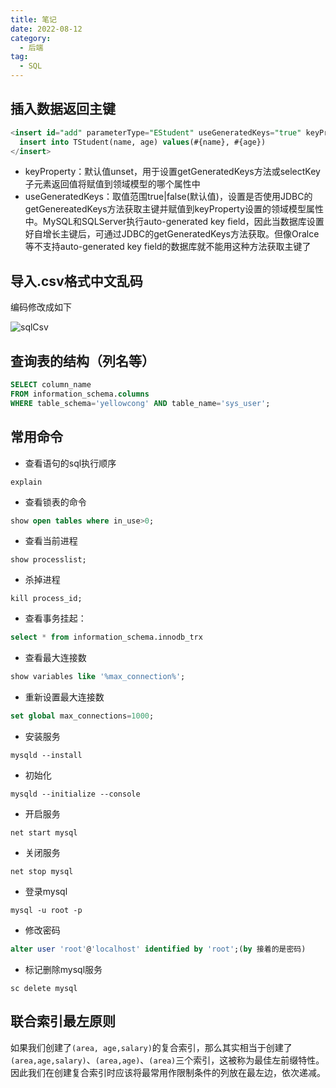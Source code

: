 ```yaml
---
title: 笔记
date: 2022-08-12
category:
  - 后端
tag:
  - SQL
---
```

## 插入数据返回主键

````sql
<insert id="add" parameterType="EStudent" useGeneratedKeys="true" keyProperty="id">
  insert into TStudent(name, age) values(#{name}, #{age})
</insert>
````
* keyProperty：默认值unset，用于设置getGeneratedKeys方法或selectKey子元素返回值将赋值到领域模型的哪个属性中
* useGeneratedKeys：取值范围true|false(默认值)，设置是否使用JDBC的getGenereatedKeys方法获取主键并赋值到keyProperty设置的领域模型属性中。MySQL和SQLServer执行auto-generated key field，因此当数据库设置好自增长主键后，可通过JDBC的getGeneratedKeys方法获取。但像Oralce等不支持auto-generated key field的数据库就不能用这种方法获取主键了

## 导入.csv格式中文乱码

编码修改成如下

![sqlCsv](/backends/sqlCsv.png)

## 查询表的结构（列名等）

````sql
SELECT column_name 
FROM information_schema.columns 
WHERE table_schema='yellowcong' AND table_name='sys_user';
````

## 常用命令

* 查看语句的sql执行顺序

`explain`

* 查看锁表的命令

```sql
show open tables where in_use>0;
```

* 查看当前进程

`show processlist;`

* 杀掉进程

`kill process_id;`

* 查看事务挂起：

```sql
select * from information_schema.innodb_trx
```

* 查看最大连接数

```sql
show variables like '%max_connection%';
```

* 重新设置最大连接数

````sql
set global max_connections=1000;
````

* 安装服务

`mysqld --install`

* 初始化

`mysqld --initialize --console`

* 开启服务

`net start mysql`

* 关闭服务

`net stop mysql`

* 登录mysql

`mysql -u root -p`

* 修改密码

```sql
alter user 'root'@'localhost' identified by 'root';(by 接着的是密码)
```

* 标记删除mysql服务

`sc delete mysql`

## 联合索引最左原则

如果我们创建了`(area, age,salary)`的复合索引，那么其实相当于创建了`(area,age,salary)`、`(area,age)`、`(area)`三个索引，这被称为最佳左前缀特性。
因此我们在创建复合索引时应该将最常用作限制条件的列放在最左边，依次递减。
